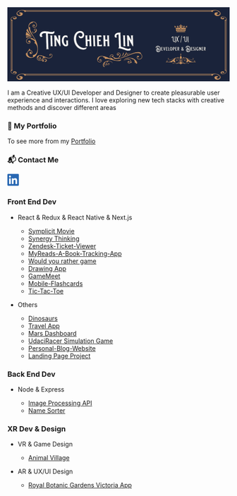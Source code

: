 <img src='./img/TCL-header.png' alt='TCL-header'/>

I am a Creative UX/UI Developer and Designer to create pleasurable user experience and interactions. I love exploring new tech stacks with creative methods and discover different areas

### 💼  My Portfolio

To see more from my [Portfolio](https://tingchiehlin.com/)

### 📬  Contact Me 

<a href="https://www.linkedin.com/in/cooloojayoo/" title="Linked-in"><img src='./img/linkedIn.png' alt='linkedIn' width="26" height="27"/></a>

### Front End Dev

- React & Redux & React Native & Next.js
    
    - [Symplicit Movie](https://github.com/TingChiehLin/movie-symplicit)
    - [Synergy Thinking](https://synergy-thinking.vercel.app/)
    - [Zendesk-Ticket-Viewer](https://github.com/TingChiehLin/Zendesk-TicketViewer)
    - [MyReads-A-Book-Tracking-App](https://github.com/TingChiehLin/MyReads-A-Book-Tracking-App)
    - [Would you rather game](https://github.com/TingChiehLin/Would-You-Rather-Game)
    - [Drawing App](https://github.com/TingChiehLin/Drawing-App)
    - [GameMeet](https://gamemeet.vercel.app/)
    - [Mobile-Flashcards](https://github.com/TingChiehLin/Mobile-Flashcards)
    - [Tic-Tac-Toe](https://github.com/TingChiehLin/Tic-Tac-Toe)

- Others

    - [Dinosaurs](https://github.com/TingChiehLin/Dinosaurs)
    - [Travel App](https://github.com/TingChiehLin/Travel-App)
    - [Mars Dashboard](https://github.com/TingChiehLin/Mars-Dashboard)
    - [UdaciRacer Simulation Game](https://github.com/TingChiehLin/UdaciRacer-Sim)
    - [Personal-Blog-Website](https://github.com/TingChiehLin/Personal-Blog-Website)
    - [Landing Page Project](https://github.com/TingChiehLin/Landing-Page)

### Back End Dev

- Node & Express
  
  - [Image Processing API](https://github.com/TingChiehLin/image-processing-api)
  - [Name Sorter](https://github.com/TingChiehLin/name-sorter)
  
### XR Dev & Design

- VR & Game Design
  
  - [Animal Village](https://tingchiehlin.com/animalvillage)
  
- AR & UX/UI Design
  
  - [Royal Botanic Gardens Victoria App](https://tingchiehlin.com/royalbotanicgarden)

